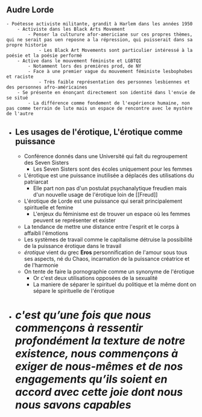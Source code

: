 ## Audre Lorde
	- Poétesse activiste militante, grandit à Harlem dans les années 1950
		- Activiste dans les Black Arts Movement
			- Penser la culturure afor-americiane sur ces propres thèmes, qui ne serait pas uen reposne a la répression, qui puisserait dans sa propre historie
				- Les Black Art Movements sont particulier intéressé à la poésie et la poésie performé
		- Active dans le mouvement féministe et LGBTQI
			- Notamment lors des premières prod, de NY
			- Face à une premier vague du mouvement féministe lesbophobes et raciste
				- Très faible représentation des personnes lesbiennes et des personnes afro-américaines
		- Se présente en énonçant directement son identité dans l'envie de se situé
			- La différence comme fondement de l'expérience humaine, non pas comme terrain de lute mais un espace de rencontre avec le mystère de l'autre
- ## Les usages de l'érotique, L'érotique comme puissance
	- Conférence donnés dans une Université qui fait du regroupement des Seven Sisters
		- Les Seven Sisters sont des écoles uniquement pour les femmes
	- L'érotique est une puissance inutilisée a déplacés des utilisations du patriarcat
		- Elle part non pas d'un postulat psychanalytique freudien mais d'un nouvelle usage de l'érotique loin de [[Freud]]
	- L'érotique de Lorde est une puissance qui serait principalement spirituelle et femine
		- L'enjeux du féminisme est de trouver un espace où les femmes peuvent se représenter et exister
	- La tendance de mettre une distance entre l'esprit et le corps à affaibli l'émotions
	- Les systèmes de travail comme le capitalisme détruise la possibilité de la puissance érotique dans le travail
	- *érotique* vient du grec **Eros** personnification de l'amour sous tous ses aspects, né du Chaos, incarnation de la puissance créatrice et de l'harmonie
	- On tente de faire la pornographie comme un synonyme de l'érotique
		- Or c'est deux utilisations opposées de la sexualité
		- La maniere de séparer le spirituel du politique et la même dont on sépare le spirituelle de l'érotique
- # *c'est qu’une fois que nous commençons à ressentir profondément la texture de notre existence, nous commençons à exiger de nous-mêmes et de nos engagements qu’ils soient en accord avec cette joie dont nous nous savons capables*